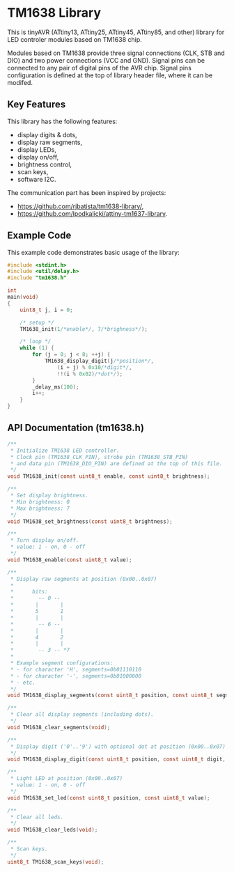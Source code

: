 # TM1638 Library
This is tinyAVR (ATtiny13, ATtiny25, ATtiny45, ATtiny85, and other) library for LED controler modules based on TM1638 chip. 

Modules based on TM1638 provide three signal connections (CLK, STB and DIO) and two power connections (VCC and GND). Signal pins can be connected to any pair of digital pins of the AVR chip. Signal pins configuration is defined at the top of library header file, where it can be modifed.

## Key Features
This library has the following features:
 * display digits & dots,
 * display raw segments,
 * display LEDs,
 * display on/off,
 * brightness control,
 * scan keys,
 * software I2C.

The communication part has been inspired by projects: 
 * https://github.com/rjbatista/tm1638-library/, 
 * https://github.com/lpodkalicki/attiny-tm1637-library.

## Example Code
This example code demonstrates basic usage of the library:

```c
#include <stdint.h>
#include <util/delay.h>
#include "tm1638.h"

int
main(void)
{
	uint8_t j, i = 0;

	/* setup */
	TM1638_init(1/*enable*/, 7/*brighness*/);

	/* loop */
	while (1) {
		for (j = 0; j < 8; ++j) {
			TM1638_display_digit(j/*position*/,
				(i + j) % 0x10/*digit*/,
				!!(i % 0x02)/*dot*/);
		}
		_delay_ms(100);
		i++;
	}
}
```

## API Documentation (tm1638.h)

```c
/**
 * Initialize TM1638 LED controller.
 * Clock pin (TM1638_CLK_PIN), strobe pin (TM1638_STB_PIN)
 * and data pin (TM1638_DIO_PIN) are defined at the top of this file.
 */
void TM1638_init(const uint8_t enable, const uint8_t brightness);

/**
 * Set display brightness.
 * Min brightness: 0
 * Max brightness: 7
 */
void TM1638_set_brightness(const uint8_t brightness);

/**
 * Turn display on/off.
 * value: 1 - on, 0 - off
 */
void TM1638_enable(const uint8_t value);

/**
 * Display raw segments at position (0x00..0x07)
 * 
 *      bits:
 *        -- 0 -- 
 *       |       |
 *       5       1
 *       |       |
 *        -- 6 -- 
 *       |       |
 *       4       2
 *       |       |
 *        -- 3 -- *7
 *
 * Example segment configurations:
 * - for character 'H', segments=0b01110110
 * - for character '-', segments=0b01000000
 * - etc.
 */
void TM1638_display_segments(const uint8_t position, const uint8_t segments);

/**
 * Clear all display segments (including dots).
 */
void TM1638_clear_segments(void);

/**
 * Display digit ('0'..'9') with optional dot at position (0x00..0x07)
 */ 
void TM1638_display_digit(const uint8_t position, const uint8_t digit, const uint8_t dot);

/**
 * Light LED at position (0x00..0x07)
 * value: 1 - on, 0 - off
 */ 
void TM1638_set_led(const uint8_t position, const uint8_t value);

/**
 * Clear all leds.
 */
void TM1638_clear_leds(void);

/**
 * Scan keys.
 */
uint8_t TM1638_scan_keys(void);

```
